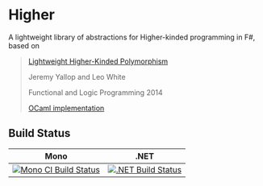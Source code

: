 Higher
======

A lightweight library of abstractions for Higher-kinded programming in F#, based on 

> [Lightweight Higher-Kinded Polymorphism][flops-2014-paper]
>
> Jeremy Yallop and Leo White
>
> Functional and Logic Programming 2014
>
> [OCaml implementation][ocaml-implementation]

[flops-2014-paper]: https://ocamllabs.github.io/higher/lightweight-higher-kinded-polymorphism.pdf
[ocaml-implementation]: https://github.com/ocamllabs/higher

## Build Status

Mono | .NET
---- | ----
[![Mono CI Build Status](https://img.shields.io/travis/palladin/Higher/master.svg)](https://travis-ci.org/palladin/Higher) | [![.NET Build Status](https://img.shields.io/appveyor/ci/palladin/Higher/master.svg)](https://ci.appveyor.com/project/palladin/Higher)
